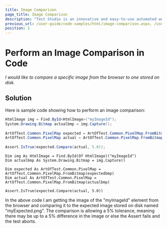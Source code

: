 ```yaml
---
title: Image Comparison
page_title: Image Comparison
description: "Test Studio is an innovative and easy-to-use automated web, WPF and load testing solution. Test Studio tests support essential technologies like ASP.NET AJAX, Silverlight, PHP and MVC. HTML5, Testing framework, functional testing, performance testing, load testing, exploratory testing, manual testing."
previous_url: /user-guide/code-samples/html/image-comparison.aspx, /user-guide/code-samples/html/image-comparison
position: 1
---
```

# Perform an Image Comparison in Code

*I would like to compare a specific image from the browser to one stored on disk.*

## Solution

Here is sample code showing how to perform an image comparison:

````C#
HtmlImage img = Find.ById<HtmlImage>("myImageId");
System.Drawing.Bitmap actualbmp = img.Capture();
  
ArtOfTest.Common.PixelMap expected = ArtOfTest.Common.PixelMap.FromBitmap(expectedbmp);
ArtOfTest.Common.PixelMap actual = ArtOfTest.Common.PixelMap.FromBitmap(actualbmp);
 
Assert.IsTrue(expected.Compare(actual, 5.0));
````
````VB
Dim img As HtmlImage = Find.ById(Of HtmlImage)("myImageId")
Dim actualbmp As System.Drawing.Bitmap = img.Capture()

Dim expected As ArtOfTest.Common.PixelMap = ArtOfTest.Common.PixelMap.FromBitmap(expectedbmp)
Dim actual As ArtOfTest.Common.PixelMap = ArtOfTest.Common.PixelMap.FromBitmap(actualbmp)

Assert.IsTrue(expected.Compare(actual, 5.0))
````

In the above code I am getting the image of the "myImageId" element from the browser and comparing it to the expected image stored on disk named "myExpected.png". The comparison is allowing a 5% tolerance, meaning there may be up to a 5% difference in the image or else the Assert fails and the test aborts.